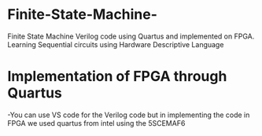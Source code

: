# Finite-State-Machine-
Finite State Machine Verilog code using Quartus and implemented on FPGA. Learning Sequential circuits using Hardware Descriptive Language
# Implementation of FPGA through Quartus
-You can use VS code for the Verilog code but in implementing the code in FPGA we used quartus from intel using the 5SCEMAF6 
